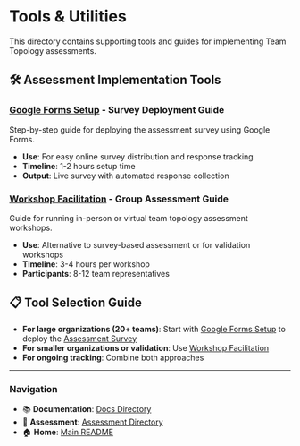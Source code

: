 # Tools & Utilities

This directory contains supporting tools and guides for implementing Team Topology assessments.

## 🛠️ Assessment Implementation Tools

### [Google Forms Setup](google-forms-setup.md) - Survey Deployment Guide
Step-by-step guide for deploying the assessment survey using Google Forms.
- **Use**: For easy online survey distribution and response tracking
- **Timeline**: 1-2 hours setup time
- **Output**: Live survey with automated response collection

### [Workshop Facilitation](workshop-facilitation.md) - Group Assessment Guide
Guide for running in-person or virtual team topology assessment workshops.
- **Use**: Alternative to survey-based assessment or for validation workshops
- **Timeline**: 3-4 hours per workshop
- **Participants**: 8-12 team representatives

## 📋 Tool Selection Guide

- **For large organizations (20+ teams)**: Start with [Google Forms Setup](google-forms-setup.md) to deploy the [Assessment Survey](../assessment/survey.md)
- **For smaller organizations or validation**: Use [Workshop Facilitation](workshop-facilitation.md)
- **For ongoing tracking**: Combine both approaches

---

### Navigation
- 📚 **Documentation**: [Docs Directory](../docs/)
- 🔧 **Assessment**: [Assessment Directory](../assessment/)
- 🏠 **Home**: [Main README](../README.md)
